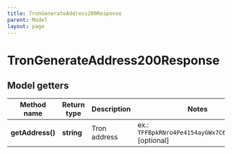 ```yaml
---
title: TronGenerateAddress200Response
parent: Model
layout: page
---
```


# TronGenerateAddress200Response

## Model getters

Method name | Return type | Description | Notes
------------ | ------------- | ------------- | -------------
**getAddress()** | **string** | Tron address | ex.: `TFFBpkRNro4Pe4154ayGWx7C6Ev7BvQZ6t` [optional]

